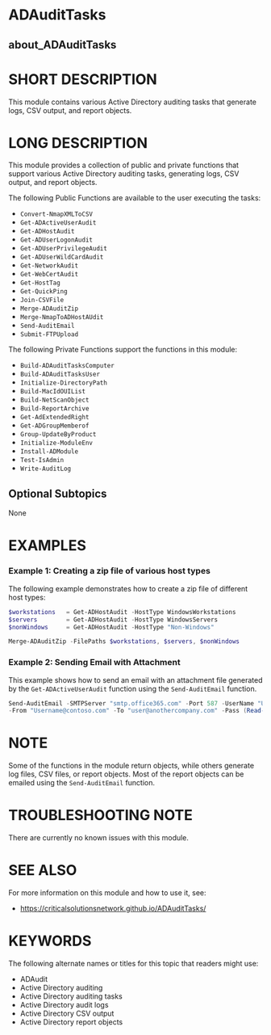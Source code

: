 # ADAuditTasks

## about_ADAuditTasks

# SHORT DESCRIPTION
This module contains various Active Directory auditing tasks that generate logs, CSV output, and report objects.

# LONG DESCRIPTION
This module provides a collection of public and private functions that support various Active Directory auditing tasks, generating logs, CSV output, and report objects. 

The following Public Functions are available to the user executing the tasks:

- `Convert-NmapXMLToCSV`
- `Get-ADActiveUserAudit`
- `Get-ADHostAudit`
- `Get-ADUserLogonAudit`
- `Get-ADUserPrivilegeAudit`
- `Get-ADUserWildCardAudit`
- `Get-NetworkAudit`
- `Get-WebCertAudit`
- `Get-HostTag`
- `Get-QuickPing`
- `Join-CSVFile`
- `Merge-ADAuditZip`
- `Merge-NmapToADHostAUdit`
- `Send-AuditEmail`
- `Submit-FTPUpload`

The following Private Functions support the functions in this module:

- `Build-ADAuditTasksComputer`
- `Build-ADAuditTasksUser`
- `Initialize-DirectoryPath`
- `Build-MacIdOUIList`
- `Build-NetScanObject`
- `Build-ReportArchive`
- `Get-AdExtendedRight`
- `Get-ADGroupMemberof`
- `Group-UpdateByProduct`
- `Initialize-ModuleEnv`
- `Install-ADModule`
- `Test-IsAdmin`
- `Write-AuditLog`

## Optional Subtopics
None

# EXAMPLES
### Example 1: Creating a zip file of various host types

The following example demonstrates how to create a zip file of different host types:

```powershell
$workstations   = Get-ADHostAudit -HostType WindowsWorkstations
$servers        = Get-ADHostAudit -HostType WindowsServers
$nonWindows     = Get-ADHostAudit -HostType "Non-Windows"

Merge-ADAuditZip -FilePaths $workstations, $servers, $nonWindows
```

### Example 2: Sending Email with Attachment

This example shows how to send an email with an attachment file generated by the `Get-ADActiveUserAudit` function using the `Send-AuditEmail` function.

```powershell
Send-AuditEmail -SMTPServer "smtp.office365.com" -Port 587 -UserName "Username@contoso.com" `
-From "Username@contoso.com" -To "user@anothercompany.com" -Pass (Read-Host -AsSecureString) -AttachmentFiles "$(Get-ADActiveUserAudit -Report)"
```

# NOTE
Some of the functions in the module return objects, while others generate log files, CSV files, or report objects. Most of the report objects can be emailed using the `Send-AuditEmail` function.

# TROUBLESHOOTING NOTE
There are currently no known issues with this module.

# SEE ALSO
For more information on this module and how to use it, see:
- https://criticalsolutionsnetwork.github.io/ADAuditTasks/

# KEYWORDS
The following alternate names or titles for this topic that readers might use:

- ADAudit
- Active Directory auditing
- Active Directory auditing tasks
- Active Directory audit logs
- Active Directory CSV output
- Active Directory report objects
